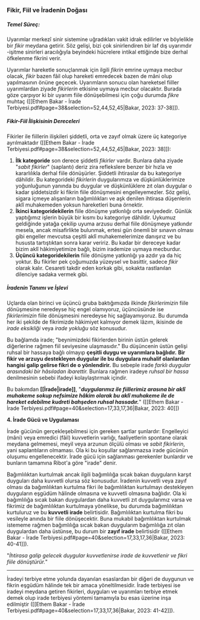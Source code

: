 
### Fikir, Fiil ve İradenin Doğası

##### **Temel Süreç:**

Uyarımlar merkezî sinir sistemine uğradıkları vakit idrak edilirler ve böylelikle bir *fikir* meydana getirir. Söz gelişi, bizi çok sinirlendiren bir laf dış uyarımdır -işitme sinirleri aracılığıyla beyindeki hücrelere intikal ettiğinde bize derhal öfkelenme fikrini verir.

Uyarımlar hareketle sonuçlanmak için ilgili *fikrin* emrine uymaya mecbur olacak, *fikir* bazen fâil olup hareketi emredecek bazen de mâni olup yapılmasının önüne geçecek. Uyarımların sonucu olan hareketsel fiiller uyarımlardan ziyade *fikirlerin* etkisine uymaya mecbur olacaktır. Burada göze çarpıyor ki bir uyarım fiile dönüşebilmesi için çoğu durumda *fikre* muhtaç ([[Ethem Bakar - İrade Terbiyesi.pdf#page=38&selection=52,44,52,45|Bakar, 2023: 37-38]]).

##### **Fikir-Fiil İlişkisinin Dereceleri**

Fikirler ile fiillerin ilişkileri şiddetli, orta ve zayıf olmak üzere üç kategoriye ayrılmaktadır ([[Ethem Bakar - İrade Terbiyesi.pdf#page=38&selection=52,44,52,45|Bakar, 2023: 38]]):

1.  **İlk kategoride** son derece şiddetli *fikirler* vardır. Bunlara daha ziyade "*sabit fikirler*" (saplantı) deriz zira reflekslere benzer bir hızla ve kararlılıkla derhal fiile dönüşürler. Şiddetli ihtiraslar da bu kategoriye dâhildir. Bu kategorideki *fikirlerin* duygularımıza ve düşkünlüklerimize yoğunluğunun yanında bu duygular ve düşkünlüklere zıt olan duygular o kadar şiddetsizdir ki fikrin fiile dönüşmesini engelleyemezler. Söz gelişi, sigara içmeye alışanların bağımlılıkları ve aşk denilen ihtirasa düşenlerin aklî muhakemeden yoksun hareketleri buna örnektir.
2.  **İkinci kategoridekilerin** fiile dönüşme yatkınlığı orta seviyededir. Günlük yaptığımız işlerin büyük bir kısmı bu kategoriye dâhildir. Uykumuz geldiğinde yatağa çekilip uyuma arzusu derhal fiile dönüşmeye yatkındır mesela, ancak misafirlikte bulunmak, ertesi gün önemli bir sınavın olması gibi engeller mevcutsa çeşitli aklî muhakemelerimize danışırız ve bu hususta tartıştıktan sonra karar veririz. Bu kadar bir dereceye kadar bizim aklî hâkimiyetimize bağlı, bizim irademize uymaya mecburdur.
3.  **Üçüncü kategoridekilerin** fiile dönüşme yatkınlığı ya azdır ya da hiç yoktur. Bu fikirler pek çoğumuzda yüzeysel ve basittir, sadece *fikir* olarak kalır. Cesareti takdir eden korkak gibi, sokakta rastlanılan dilenciye sadaka vermek gibi.

##### **İradenin Tanımı ve İşlevi**

Uçlarda olan birinci ve üçüncü gruba baktığımızda ilkinde *fikirlerimizin* fiile dönüşmesine neredeyse hiç engel olamıyoruz, üçüncüsünde ise *fikirlerimizin* fiile dönüşmesini neredeyse hiç sağlayamıyoruz. Bu durumda her iki şekilde de fikrimizde hâkimiyet kalmıyor demek lâzım, ikisinde de *irade eksikliği* veya *irade yokluğu* söz konusudur.

Bu bağlamda irade; "beynimizdeki fikirlerden birinin üstün gelerek diğerlerine rağmen fiil seviyesine ulaşmasıdır." Bu düşüncenin üstün gelişi ruhsal bir hassaya bağlı olmayıp **çeşitli duygu ve uyarımlara bağlıdır.** **Bir fikir ve arzuyu destekleyen duygular ile bu duygulara muhalif olanlardan hangisi galip gelirse fikri de o yönlendirir.** Bu sebeple irade *farklı duygular arasındaki bir hâsıladan ibarettir.* Bunlara rağmen iradeye *ruhsal bir hassa* denilmesinin sebebi ifadeyi kolaylaştırmak içindir.

Bu bakımdan **[[İrade|irade]]**, "***duygularımız ile fiillerimiz arasına bir aklî muhakeme sokup nefsimize hâkim olarak bu aklî muhakeme ile de hareket edebilme kudreti bahşeden ruhsal hassadır.***" ([[Ethem Bakar - İrade Terbiyesi.pdf#page=40&selection=17,33,17,36|Bakar, 2023: 40]])

**4. İrade Gücü ve Uygulaması**

İrade gücünün gerçekleşebilmesi için gereken şartlar şunlardır: Engelleyici (mâni) veya emredici (fâil) kuvvetlerin varlığı, faaliyetlerin spontane olarak meydana gelmemesi, meyil veya arzunun ölçülü olması ve *sabit fikirlerin*, yani saplantıların olmaması. Ola ki bu koşullar sağlanmazsa irade gücünün oluşumu engellenecektir. İrade gücü için sağlanması gerekenler bunlardır ve bunların tamamına Ribot'a göre "irade" denir.

Bağımlılıktan kurtulmak ancak ilgili bağımlılığa sıcak bakan duyguların karşıt duyguları daha kuvvetli olursa söz konusudur. İradenin kuvvetli veya zayıf olması da bağımlılıktan kurtulma fikri ile bağımlılıktan kurtulmayı destekleyen duyguların eşgüdüm hâlinde olmasına ve kuvvetli olmasına bağlıdır. Ola ki bağımlılığa sıcak bakan duygulardan daha kuvvetli zıt duygularımız varsa ve fikrimiz de bağımlılıktan kurtulmaya yönelikse, bu durumda bağımlılıktan kurtuluruz ve bu **kuvvetli irade** belirtisidir. Bağımlılıktan kurtulma fikri bu vesileyle anında bir fiile dönüşecektir. Buna mukabil bağımlılıktan kurtulmak istememe rağmen bağımlılığa sıcak bakan duygularım bağımlılığa zıt olan duygulardan daha üstünse, bu durum bir **zayıf irade** belirtisidir ([[Ethem Bakar - İrade Terbiyesi.pdf#page=40&selection=17,33,17,36|Bakar, 2023: 40-41]]).

"*İhtirasa galip gelecek duygular kuvvetlenirse irade de kuvvetlenir ve fikri fiile dönüştürür.*"

---

İradeyi terbiye etme yolunda dayanılan esaslardan bir diğeri de duygunun ve fikrin eşgüdüm hâlinde tek bir amaca yöneltilmesidir. İrade terbiyesi ise iradeyi meydana getiren fikirleri, duyguları ve uyarımları terbiye etmek demek olup irade terbiyesi yöntemi tamamıyla bu esas üzerine inşa edilmiştir ([[Ethem Bakar - İrade Terbiyesi.pdf#page=40&selection=17,33,17,36|Bakar, 2023: 41-42]]).

